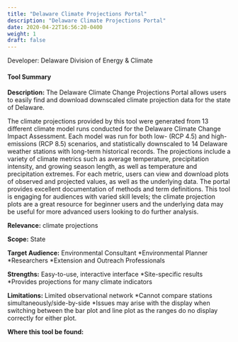 ```yaml
---
title: "Delaware Climate Projections Portal"
description: "Delaware Climate Projections Portal"
date: 2020-04-22T16:56:20-0400
weight: 1
draft: false
---
```

Developer: Delaware Division of Energy & Climate

#### Tool Summary
**Description:** The Delaware Climate Change Projections Portal allows users to easily find and download downscaled climate projection data for the state of Delaware.  

The climate projections provided by this tool were generated from 13 different climate model runs conducted for the Delaware Climate Change Impact Assessment. Each model was run for both low- (RCP 4.5) and high-emissions (RCP 8.5) scenarios, and statistically downscaled to 14 Delaware weather stations with long-term historical records. The projections include a variety of climate metrics such as average temperature, precipitation intensity, and growing season length, as well as temperature and precipitation extremes. For each metric, users can view and download plots of observed and projected values, as well as the underlying data. The portal provides excellent documentation of methods and term definitions. This tool is engaging for audiences with varied skill levels; the climate projection plots are a great resource for beginner users and the underlying data may be useful for more advanced users looking to do further analysis.


**Relevance:** climate projections

**Scope:** State

**Target Audience:** Environmental Consultant
*Environmental Planner
*Researchers
*Extension and Outreach Professionals

**Strengths:** Easy-to-use, interactive interface
*Site-specific results
*Provides projections for many climate indicators

**Limitations:** Limited observational network
*Cannot compare stations simultaneously/side-by-side
*Issues may arise with the display when switching between the bar plot and line plot as the ranges do no display correctly for either plot.

**Where this tool be found:** 
